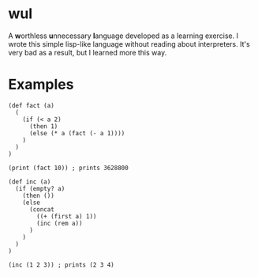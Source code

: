 wul
========
A **w**orthless **u**nnecessary **l**anguage developed as a learning exercise. I wrote this simple lisp-like language without reading about interpreters. It's very bad as a result, but I learned more this way.

Examples
=======
```
(def fact (a) 
  (
    (if (< a 2) 
      (then 1)
      (else (* a (fact (- a 1))))
    )
  )
)

(print (fact 10)) ; prints 3628800
```

```
(def inc (a) 
  (if (empty? a) 
    (then ()) 
    (else 
      (concat 
        ((+ (first a) 1)) 
        (inc (rem a))
      )
    )
  )
)

(inc (1 2 3)) ; prints (2 3 4)
```